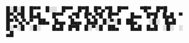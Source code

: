 
█░█░█ █▀▀ █░░ █▀▀ █▀█ █▀▄▀█ █▀▀   ▀█▀ █▀█   █▀▄▀█ █▄█   █▀▀ ▄▀█ █▀▄▀█ █▀▀   █▄▄ █▀█ █▄█ ▀ █▀
▀▄▀▄▀ ██▄ █▄▄ █▄▄ █▄█ █░▀░█ ██▄   ░█░ █▄█   █░▀░█ ░█░   █▄█ █▀█ █░▀░█ ██▄   █▄█ █▄█ ░█░ ░ ▄█
<br />

